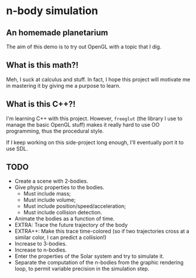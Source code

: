 # n-body simulation
## An homemade planetarium
The aim of this demo is to try out OpenGL with a topic that I dig.

## What is this math?!
Meh, I suck at calculus and stuff.  In fact, I hope this project will
motivate me in mastering it by giving me a purpose to learn.

## What is this C++?!
I'm learning C++ with this project.  However, `freeglut` (the library I 
use to manage the basic OpenGL stuff) makes it really hard to use OO
 programming, thus the procedural style.

If I keep working on this side-project long enough, I'll eventually port
it to use SDL.

## TODO
* Create a scene with 2-bodies.
* Give physic properties to the bodies.
    * Must include mass;
    * Must include volume;
    * Must include position/speed/acceleration;
    * Must include collision detection.
* Animate the bodies as a function of time.
* EXTRA: Trace the future trajectory of the body
* EXTRA++: Make this trace time-colored (so if two trajectories cross at
        a similar color, I can predict a collision!)
* Increase to 3-bodies.
* Increase to n-bodies.
* Enter the properties of the Solar system and try to simulate it.
* Separate the computation of the n-bodies from the graphic rendering
loop, to permit variable precision in the simulation step.

